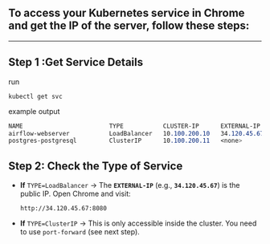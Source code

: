 ## To access your Kubernetes service in **Chrome** and get the **IP of the server**, follow these steps:
---

## Step 1 :Get Service Details
run
```
kubectl get svc
```

example output
``` scss
NAME                        TYPE           CLUSTER-IP      EXTERNAL-IP     PORT(S)          AGE
airflow-webserver           LoadBalancer   10.100.200.10   34.120.45.67    8080:80/TCP      10m
postgres-postgresql         ClusterIP      10.100.200.11   <none>          5432/TCP         10m
```

## Step 2: Check the Type of Service
- **If** `TYPE=LoadBalancer` → The **`EXTERNAL-IP`** (e.g., **`34.120.45.67`**) is the public IP. Open Chrome and visit:
  ```arduino
  http://34.120.45.67:8080
  ```
- **If** `TYPE=ClusterIP` → This is only accessible inside the cluster. You need to use `port-forward` (see next step).
  

 

